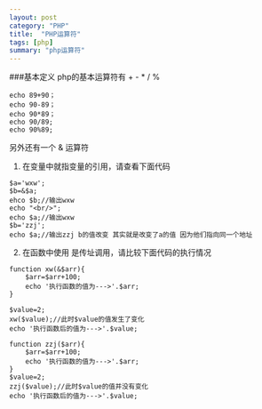 ```yaml
---
layout: post
category: "PHP"
title:  "PHP运算符"
tags: [php]
summary: "php运算符"
---
```

###基本定义
php的基本运算符有 + - * / % 

```
echo 89+90；
echo 90-89；
echo 90*89；
echo 90/89;
echo 90%89;

```
另外还有一个  & 运算符

1. 在变量中就指变量的引用，请查看下面代码

```
$a='wxw';
$b=&$a;
ehco $b;//输出wxw
echo "<br/>";
echo $a;//输出wxw
$b='zzj';
echo $a;//输出zzj b的值改变 其实就是改变了a的值 因为他们指向同一个地址
```


2. 在函数中使用 是传址调用，请比较下面代码的执行情况

```
function xw(&$arr){
	$arr=$arr+100;
	echo '执行函数的值为--->'.$arr;
}

$value=2;
xw($value);//此时$value的值发生了变化
echo '执行函数后的值为--->'.$value;

function zzj($arr){
	$arr=$arr+100;
	echo '执行函数的值为--->'.$arr;
}
$value=2;
zzj($value);//此时$value的值并没有变化
echo '执行函数后的值为--->'.$value;


```
